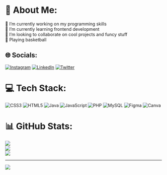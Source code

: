 # 💫 About Me:
🔭 I’m currently working on my programming skills<br>🌱 I’m currently learning frontend development<br>👯 I’m looking to collaborate on cool projects and funcy stuff<br>🏀 Playing basketball


## 🌐 Socials:
[![Instagram](https://img.shields.io/badge/Instagram-%23E4405F.svg?logo=Instagram&logoColor=white)](https://instagram.com/rubenbaqueiro) [![LinkedIn](https://img.shields.io/badge/LinkedIn-%230077B5.svg?logo=linkedin&logoColor=white)](https://linkedin.com/in/ruben-baqueiro) [![Twitter](https://img.shields.io/badge/Twitter-%231DA1F2.svg?logo=Twitter&logoColor=white)](https://twitter.com/RuBaqueiro) 

# 💻 Tech Stack:
![CSS3](https://img.shields.io/badge/css3-%231572B6.svg?style=for-the-badge&logo=css3&logoColor=white) ![HTML5](https://img.shields.io/badge/html5-%23E34F26.svg?style=for-the-badge&logo=html5&logoColor=white) ![Java](https://img.shields.io/badge/java-%23ED8B00.svg?style=for-the-badge&logo=java&logoColor=white) ![JavaScript](https://img.shields.io/badge/javascript-%23323330.svg?style=for-the-badge&logo=javascript&logoColor=%23F7DF1E) ![PHP](https://img.shields.io/badge/php-%23777BB4.svg?style=for-the-badge&logo=php&logoColor=white) ![MySQL](https://img.shields.io/badge/mysql-%2300f.svg?style=for-the-badge&logo=mysql&logoColor=white) 	![Figma](https://img.shields.io/badge/figma-%23F24E1E.svg?style=for-the-badge&logo=figma&logoColor=white) ![Canva](https://img.shields.io/badge/Canva-%2300C4CC.svg?style=for-the-badge&logo=Canva&logoColor=white)
# 📊 GitHub Stats:
![](https://github-readme-stats.vercel.app/api?username=RubenBaqueiro&theme=shades-of-purple&hide_border=false&include_all_commits=true&count_private=false)<br/>
![](https://github-readme-streak-stats.herokuapp.com/?user=RubenBaqueiro&theme=shades-of-purple&hide_border=false)<br/>
![](https://github-readme-stats.vercel.app/api/top-langs/?username=RubenBaqueiro&theme=shades-of-purple&hide_border=false&include_all_commits=true&count_private=false&layout=compact)


---
[![](https://visitcount.itsvg.in/api?id=RubenBaqueiro&icon=0&color=6)](https://visitcount.itsvg.in)

